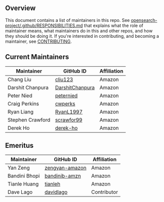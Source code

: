## Overview

This document contains a list of maintainers in this repo. See [opensearch-project/.github/RESPONSIBILITIES.md](https://github.com/opensearch-project/.github/blob/main/RESPONSIBILITIES.md#maintainer-responsibilities) that explains what the role of maintainer means, what maintainers do in this and other repos, and how they should be doing it. If you're interested in contributing, and becoming a maintainer, see [CONTRIBUTING](CONTRIBUTING.md).

## Current Maintainers

| Maintainer       | GitHub ID                                             | Affiliation |
| ---------------- | ----------------------------------------------------- | ----------- |
| Chang Liu        | [cliu123](https://github.com/cliu123)                 | Amazon      |
| Darshit Chanpura | [DarshitChanpura](https://github.com/DarshitChanpura) | Amazon      |
| Peter Nied       | [peternied](https://github.com/peternied)             | Amazon      |
| Craig Perkins    | [cwperks](https://github.com/cwperks)                 | Amazon      |
| Ryan Liang       | [RyanL1997](https://github.com/RyanL1997)             | Amazon      |
| Stephen Crawford | [scrawfor99](https://github.com/scrawfor99)           | Amazon      |
| Derek Ho         | [derek-ho](https://github.com/derek-ho)               | Amazon      |

## Emeritus

| Maintainer    | GitHub ID                                           | Affiliation |
| ------------- | --------------------------------------------------- | ----------- |
| Yan Zeng      | [zengyan-amazon](https://github.com/zengyan-amazon) | Amazon      |
| Bandini Bhopi | [bandinib-amzn](https://github.com/bandinib-amzn)   | Amazon      |
| Tianle Huang  | [tianleh](https://github.com/tianleh)               | Amazon      |
| Dave Lago     | [davidlago](https://github.com/davidlago)           | Contributor |
